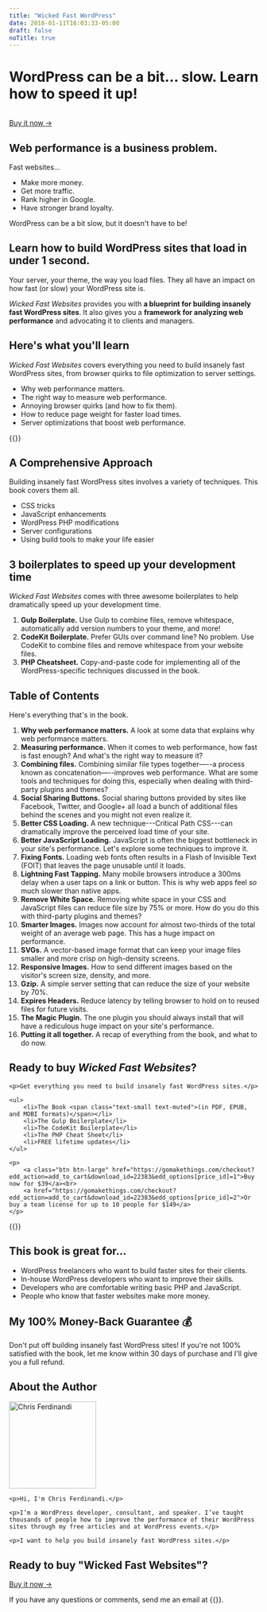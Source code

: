 ```yaml
---
title: "Wicked Fast WordPress"
date: 2018-01-11T16:03:33-05:00
draft: false
noTitle: true
---
```


<h1 class="text-xlarge">WordPress can be a bit... slow. Learn how to speed it up!</h1>

<img alt="" class="aligncenter" src="/img/wicked-fast-websites/wicked-fast-websites.jpg">

<a class="btn" href="#ready-to-buy">Buy it now &rarr;</a>

## Web performance is a business problem.

<p class="margin-bottom-small">Fast websites...</p>

- Make more money.
- Get more traffic.
- Rank higher in Google.
- Have stronger brand loyalty.

WordPress can be a bit slow, but it doesn't have to be!

## Learn how to build WordPress sites that load in under 1&nbsp;second.

Your server, your theme, the way you load files. They all have an impact on how fast (or slow) your WordPress site is.

*Wicked Fast Websites* provides you with **a blueprint for building insanely fast WordPress sites**. It also gives you a **framework for analyzing web performance** and advocating it to clients and managers.

## Here's what you'll learn

*Wicked Fast Websites* covers everything you need to build insanely fast WordPress sites, from browser quirks to file optimization to server settings.

- Why web performance matters.
- The right way to measure web performance.
- Annoying browser quirks (and how to fix them).
- How to reduce page weight for faster load times.
- Server optimizations that boost web performance.

<div class="padding-top-large padding-bottom-large">{{<testimonial for="alexHardy" photo="true">}}</div>

## A Comprehensive Approach

Building insanely fast WordPress sites involves a variety of techniques. This book covers them all.

- CSS tricks
- JavaScript enhancements
- WordPress PHP modifications
- Server configurations
- Using build tools to make your life easier

## 3 boilerplates to speed up your development time

*Wicked Fast Websites* comes with three awesome boilerplates to help dramatically speed up your development time.

1. **Gulp Boilerplate.** Use Gulp to combine files, remove whitespace, automatically add version numbers to your theme, and more!
2. **CodeKit Boilerplate.** Prefer GUIs over command line? No problem. Use CodeKit to combine files and remove whitespace from your website files.
3. **PHP Cheatsheet.** Copy-and-paste code for implementing all of the WordPress-specific techniques discussed in the book.

## Table of Contents

Here's everything that's in the book.

1. **Why web performance matters.** A look at some data that explains why web performance matters.
2. **Measuring performance.** When it comes to web performance, how fast is fast enough? And what's the right way to measure it?
3. **Combining files.** Combining similar file types together—--a process known as concatenation—--improves web performance. What are some tools and techniques for doing this, especially when dealing with third-party plugins and themes?
4. **Social Sharing Buttons.** Social sharing buttons provided by sites like Facebook, Twitter, and Google+ all load a bunch of additional files behind the scenes and you might not even realize it.
5. **Better CSS Loading.** A new technique---Critical Path CSS---can dramatically improve the perceived load time of your site.
6. **Better JavaScript Loading.** JavaScript is often the biggest bottleneck in your site's performance. Let's explore some techniques to improve it.
7. **Fixing Fonts.** Loading web fonts often results in a Flash of Invisible Text (FOIT) that leaves the page unusable until it loads.
8. **Lightning Fast Tapping.** Many mobile browsers introduce a 300ms delay when a user taps on a link or button. This is why web apps feel *so* much slower than native apps.
9. **Remove White Space.** Removing white space in your CSS and JavaScript files can reduce file size by 75% or more. How do you do this with third-party plugins and themes?
10. **Smarter Images.** Images now account for almost two-thirds of the total weight of an average web page. This has a huge impact on performance.
11. **SVGs.** A vector-based image format that can keep your image files smaller and more crisp on high-density screens.
12. **Responsive Images.** How to send different images based on the visitor's screen size, density, and more.
13. **Gzip.** A simple server setting that can reduce the size of your website by 70%.
14. **Expires Headers.** Reduce latency by telling browser to hold on to reused files for future visits.
15. **The Magic Plugin.** The one plugin you should always install that will have a rediculous huge impact on your site's performance.
16. **Putting it all together.** A recap of everything from the book, and what to do now.


<div class="callout" id="ready-to-buy">
	<h2>Ready to buy <em>Wicked Fast Websites</em>?</h2>

	<p>Get everything you need to build insanely fast WordPress sites.</p>

	<ul>
		<li>The Book <span class="text-small text-muted">(in PDF, EPUB, and MOBI formats)</span></li>
		<li>The Gulp Boilerplate</li>
		<li>The CodeKit Boilerplate</li>
		<li>The PHP Cheat Sheet</li>
		<li>FREE lifetime updates</li>
	</ul>

	<p>
		<a class="btn btn-large" href="https://gomakethings.com/checkout?edd_action=add_to_cart&download_id=22383&edd_options[price_id]=1">Buy now for $39</a><br>
		<a href="https://gomakethings.com/checkout?edd_action=add_to_cart&download_id=22383&edd_options[price_id]=2">Or buy a team license for up to 10 people for $149</a>
	</p>
</div>


<div class="padding-top-large padding-bottom-large">{{<testimonial for="mikeKilmer" photo="true">}}</div>

## This book is great for...

- WordPress freelancers who want to build faster sites for their clients.
- In-house WordPress developers who want to improve their skills.
- Developers who are comfortable writing basic PHP and JavaScript.
- People who know that faster websites make more money.


## My 100% Money-Back Guarantee 💰

Don't put off building insanely fast WordPress sites! If you're not 100% satisfied with the book, let me know within 30 days of purchase and I'll give you a full refund.

## About the Author

<div class="clearfix">
	<p><img src="/img/chris-ferdinandi-high-res.jpg" alt="Chris Ferdinandi" width="175" height="175" class="img-circle alignleft"></p>

	<p>Hi, I'm Chris Ferdinandi.</p>

	<p>I’m a WordPress developer, consultant, and speaker. I’ve taught thousands of people how to improve the performance of their WordPress sites through my free articles and at WordPress events.</p>

	<p>I want to help you build insanely fast WordPress sites.</p>
</div>


## Ready to buy "Wicked Fast Websites"?

<a class="btn btn-large" href="#ready-to-buy">Buy it now &rarr;</a>

If you have any questions or comments, send me an email at {{<email>}}.